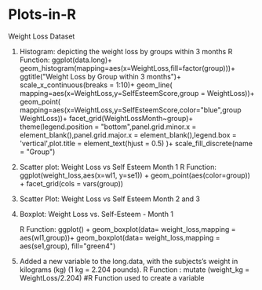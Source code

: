 # Plots-in-R

Weight Loss Dataset
1. Histogram: depicting the weight loss by groups within 3 months
R Function: ggplot(data.long)+ geom_histogram(mapping=aes(x=WeightLoss,fill=factor(group)))+
ggtitle("Weight Loss by Group within 3 months")+
scale_x_continuous(breaks = 1:10)+
geom_line( mapping=aes(x=WeightLoss,y=SelfEsteemScore,group = WeightLoss))+
geom_point( mapping=aes(x=WeightLoss,y=SelfEsteemScore,color="blue",group WeightLoss))+
facet_grid(WeightLossMonth~group)+
theme(legend.position = "bottom",panel.grid.minor.x = element_blank(),panel.grid.major.x = element_blank(),legend.box = 'vertical',plot.title = element_text(hjust = 0.5) )+
scale_fill_discrete(name = "Group")
 






2. Scatter plot: Weight Loss vs Self Esteem Month 1
      R Function: ggplot(weight_loss,aes(x=wl1, y=se1)) + 
                            geom_point(aes(color=group)) + 
                            facet_grid(cols = vars(group))
		 


3. Scatter Plot: Weight Loss vs Self Esteem Month 2 and 3
      

         

4. Boxplot: Weight Loss vs. Self-Esteem - Month 1

     R Function: ggplot() + 
     geom_boxplot(data= weight_loss,mapping = aes(wl1,group))+
     geom_boxplot(data= weight_loss,mapping = aes(se1,group), fill="green4")
	 

5. Added a new variable to the long.data, with the subjects’s weight in kilograms (kg) (1 kg = 2.204 pounds).
     R Function : mutate (weight_kg = WeightLoss/2.204) #R Function used to create a variable
      
     

	














